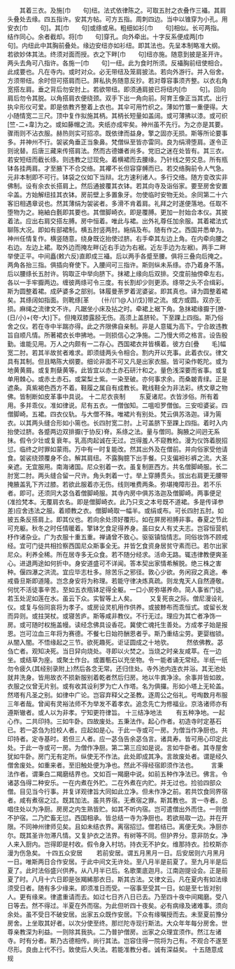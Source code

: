 <!-- { "loadSidebar": true } -->
　　其着三衣。及施[巾　　句]纽。法式依律陈之。可取五肘之衣叠作三襵。其肩头叠处去缘。四五指许。安其方帖。可方五指。周刺四边。当中以锥穿为小孔。用安衣[巾　　句]。其[巾　　句]或绦或帛。粗细如衫[巾　　句]相似。长可两指。结作同心。余者截却。将[巾　　句]穿孔。向外牵出。十字反系便成两[巾　　句]。内纽此中其胸前叠处。缘边安纽亦如衫纽。即其法也。先呈本制略准大纲。若欲妙体其法。终须对面而授。衣之下畔[巾　　句]纽亦施。随意到披是圣开许。两头去角可八指许。各施一[巾　　句]一纽。此为食时所须。反襵胸前纽使相合。此成要也。凡在寺内。或时对众。必无带纽及笼肩披法。若向外游行。并入俗舍。方须带纽。余时但可搭肩而已。屏私执务随意反抄。若对尊容事须齐整。以衣右角宽搭左肩。垂之背后勿安肘上。若欲带纽。即须通肩披已将纽内[巾　　句]。回向肩后勿令其脱。以角搭肩衣便绕颈。双手下出一角向前。阿育王像正当其式。出行执伞形仪可爱。即是依教齐整着上衣也。其伞可用竹织之。薄如竹簟一重便得。大小随情宽二三尺。顶中复作拟施其柄。其柄长短量如盖阔。或可薄拂以漆。或可织[竺-二+韋]为之。或如藤帽之流。夹纸亦成牢矣。神州虽不先行。为之亦是其要。骤雨则不沾衣服。赫热则实可招凉。既依律而益身。擎之固亦无损。斯等所论要事多。并神州不行。袈裟角垂正当象鼻。梵僧纵至皆亦雷同。良为绢滑堕肩。遂令正则讹替。后唐三藏来传搭肩法。然而古德嫌者尚多。党旧之迷在处皆有。其三衣。若安短纽而截长绦。则违教之愆现免。着横裙而去腰缘。乃针线之劳交息。所有瓶钵各挂两肩。才至腋下不合交络。其襻不长但容穿髆而已。若交络胸前令人气急。元非本制即不可行。钵袋之仪如下当辩。北方速利诸人。多行交络。随方变改实非佛制。设有余衣长搭肩上。然后通披覆其衣钵。若其向寺及诣俗家。要至房舍安置伞盖。方始解纽挂其衣钵。房前壁上多置象牙。勿使临时安物无处。余同第二十六客旧相遇章说也。然其薄绢为袈裟者。多滑不肯着肩。礼拜之时遂便落地。任取不堕物为之。絁紬白氎即其要也。其僧脚崎衣。即是覆膊。更加一肘始合本仪。其披着法。应出右肩交搭左膊。房中恒着。唯此与裙。出外礼尊任加余服。其着裙法式聊陈大况。即如有部裙制。横五肘竖两肘。絁绢及布。随有作之。西国并悉单为。神州任情复作。横竖随意。绕身既讫抬使过脐。右手牵其左边上角。在内牵向腰之右边。左边上裙。取外边而掩左畔(近右手边为右裾。近左手边为左裾)。两手二畔举使正平。中间矗(敕六反)直即成三襵。后以两手各蹙至腰。俱将三叠向后掩之。两角各抬三指。俱插向脊使下。入腰间可三指许。斯则纵未系绦。亦乃着身不落。后以腰绦长五肘许。钩取正中举向脐下。抹裙上缘向后双排。交度前抽傍牵左右。各以一手牢擫两边。缠彼两绦可令三度。有长割却少则更添。绦带之头不合缉彩。斯为圆整着裙。成萨婆多之部别。钵履曼荼罗着泥婆娑。即其真也。译为圆整着裙矣。其绦阔如指面。则靴绦[革　　(卄/(ㄇ@人)/戊)]带之流。或方或圆。双亦无损。麻绳之流律文不许。凡踞坐小床及拈之时。牵裙上裾下角。急抹裙缘擫于[膫-(日/小)+(夸-大)]下。但掩双膝露胫无伤。高须上盖脐轮。下至踝上四指。斯乃俗舍之仪。若在寺中半踹亦得。此之齐限佛自亲制。非是人意辄为高下。宁合故违教旨自顺凡情。所著裙衣长申拂地。一则损信心之净施。二乃慢大师之格言。设告殷勤。谁能见用。万人之内颇有一二存心。西国裙衣并皆横着。彼方白[疊　　毛]幅宽二肘。若其半故贫者难求。即须缝两头令相合。割内开以充事。此着衣仪。律文具有其制。但且略陈大纲要。细论非面不可又凡是出家衣服。皆可染作乾陀。或为地黄黄屑。或复荆蘖黄等。此皆宜以赤土赤石研汁和之。量色浅深要而省事。或复单用棘心。或赤土赤石。或棠梨土紫。一染至破。亦何事求余。而桑皴青绿。正是遮条。真紫褐色西方不着。鞋履之属自有成教长。靴线鞋全为非法彩。绣文章之物佛。皆制断如皮革事中具说。
十二尼衣丧制
　　东夏诸尼。衣皆涉俗。所有着用。多并乖仪。准如律说。尼有五衣。一僧伽知。二嗢呾罗僧伽。三安呾婆娑。四僧脚崎。五裙。四衣仪轨。与大僧不殊。唯裙片有别处。梵云俱苏洛迦。译为篅衣。以其两头缝合形如小篅也。长四肘宽二肘。上可盖脐下至踝上四指。着时入内抬使过脐。各蹙两边双排擫(于协反)脊。系绦之法。量与僧同。胸腋之间迥无系抹。假令少壮或复衰年。乳高肉起诚在无过。岂得羞人不窥教检。漫为仪饰着脱招愆。临终之时罪如蒙雨。万中有一时复能改。然其出外及在僧前。并向俗家受他请食。袈裟绕颈覆身不合。解其肩纽。不露胸臆下出手餐。只支偏袒衫裤之流。大圣亲遮。无宜服用。南海诸国。尼众别着一衣。虽复制匪西方。共名僧脚崎服。长二肘宽二肘。两头缝合留一尺许。角头刺着一寸。举上穿膊贯头。拔出右肩更无腰带掩腋盖乳下齐过膝。若欲此服着亦无伤。线则唯费两条。弥堪掩障形丑。若不乐者。即可。还须同大苾刍着僧脚崎服。其寺内房中俱苏洛迦及僧脚崎。两事便足(准捡梵本。无覆肩衣名。即是僧脚崎衣。此乃只支之本号既不道裙。多是传译参差)应舍违法之服。着顺教之衣。僧脚崎取一幅半。或绢或布。可长四肘五肘。如披五条反搭肩上。即其仪也。若向余处须好覆形。如在屏房袒膊非事。春夏之节此可充躯。秋冬之时任情暖着。擎钵乞食足得养身。虽曰女人有丈夫志。岂容恒营机杼作诸杂业。广为衣服十重五重。禅诵曾不致心。驱驱镇恼情志。同俗妆饰不顾戒经。宜可门徒共相捡察西国尼众斯事全无。并皆乞食资身居贫守素而已。若尔出家尼众。利养全稀。所在居寺多无众食。若不随分经求。活命无路。辄违律教便爽圣心。进退两途如何折中。身安道盛可不详闻。答本契出家情希解脱。绝三株之害种。偃四瀑之洪流。宜应毕志杜多。除苦乐之邪径。敦心少欲。务闲寂之真途。奉戒昏旦斯即道隆。岂念身安将为称理。若能守律决炼真疏。则龙鬼天人自然遵敬。何忧不活徒事辛苦。至如五衣瓶钵足得全躯。一口小房弥堪养命。简人事省门徒。若玉处泥如莲在水。虽云下众。实智等上人矣。
　　又复死丧之际。僧尼漫设礼仪。或复与俗同哀将为孝子。或房设灵机用作供养。或披黪布而乖恒式。或留长发而异则。或拄哭杖。或寝苦庐。斯等咸非教仪。不行无过。理应为其亡者净饰一房。或可随时权施盖幔。读经念佛具设香花。冀使亡魂托生善处。方成孝子始是报恩。岂可泣血三年将为赛德。不餐七日始符酬恩者乎。斯乃重结尘劳。更婴枷锁。从闇入闇。不悟缘起之三节。欲死趣死。讵证圆成之十地欤。
　　然依佛教。苾刍亡者。观知决死。当日舁向烧处。寻即以火焚之。当烧之时亲友咸萃。在一边坐。或结草为座。或聚土作台。或置甎石以充坐物。令一能者诵无常经。半纸一纸勿令疲久(其经别录附上)然后各念无常。还归住处。寺外池内连衣并浴。其无池处就井洗身。皆用故衣不损新服别着乾者然后归房。地以牛粪净涂。余事并皆如故。衣服之仪曾无片别。或有收其设利罗为亡人作塔。名为俱攞。形如小塔上无轮盖。然塔有凡圣之别。如律中广论。岂容弃释父之圣教。逐周公之俗礼。号啕数月布服三年者哉。曾闻有灵裕法师不为举发不着孝衣。追念先亡为修福业。京洛诸师亦有遵斯辙者。或人以为非孝。宁知更符律旨。
十三结净地法
　　有五种净地。一起心作。二共印持。三如牛卧。四故废处。五秉法作。起心作者。初造寺时定基石已。若一苾刍为捡校人者。应起如是心。于此一寺或可一房。为僧当作净厨也。共印持者。定寺基时。若但三人者。应一苾刍告余苾刍言。诸具寿。皆可用心印定此处。于此一寺或可一房。为僧作净厨。第二第三应如是说。言如牛卧者。其寺屋舍犹如牛卧。房门无有定所。纵使无不作法。此处即成其净。言故废处者。谓是经久僧舍废处。如重来者。至旧触处便为净也。然此不得经宿即须作法也。
　　言秉法作者。谓秉白二羯磨结界也。文如百一羯磨中说。如前五种作净法已。佛言。令诸苾刍得二种安乐。一在内煮在外贮。二在外煮在内贮。并无过也。捡验四部众僧。目见当今行事。并复详观律旨大同如此立净。但未作净之前。若共饮食同界宿者。咸有煮宿之过。既其加法。虽共界宿。无煮宿之罪。斯其教也。言一寺者。总唱住处以为净厨。房房之内生熟皆贮。如其不听内宿。岂可遣僧出外而住。一则僧不护宿。二乃贮畜无愆。西国相承。皆总结一寺为净厨也。若欲局取一边。并在开限。不同神州律师见矣。且如未结衣界。离宿招愆。僧若结已。离便无失。净厨亦尔。既其圣许勿滞凡情。又复护衣之法界。有树等不同。但护界分。意非防女。净人来入厨内。岂得即是村收。假令身入村坊。持衣无不护女。维那持衣。捡校斯亦漫为伤急矣。
十四五众安居
　　若前安居。谓五月黑月一日。后安居则六月黑月一日。唯斯两日合作安居。于此中间文无许处。至八月半是前夏了。至九月半是后夏了。此时法俗盛兴供养。从八月半已后。名歌栗底迦月。江南迦提设会。正是前夏了时。八月十六日即是张羯絺那衣日。斯其古法。又律文云。凡在夏内有如法缘须受日者。随有多少缘来。即须准日而受。一宿事至受其一日。如是至七皆对别人。更有缘来。律遣重请而去。如过七日齐八日已去。乃至四十夜中间羯磨。受八日等去。然不得过。半夏在外而宿。为此但听四十夜矣。必有病缘及诸难事。须向余处。虽不受日不破安居。出家五众既作安居。下众有缘嘱授而去。未至夏前豫分房舍。上坐取其好者。以次分使至终。那烂陀寺现行斯法。大众年年每分房舍。世尊亲教深为利益。一则除其我执。二乃普护僧房。出家之众理宜须作。然江左诸寺。时有分者。斯乃古德相传。尚行其法。岂容住得一院将为己有。不观合不遂至尽形。良由上代不行。致使后人失法。若能准教分者。诚有深益矣。
十五随意成规
